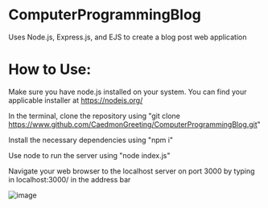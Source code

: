 # ComputerProgrammingBlog
Uses Node.js, Express.js, and EJS to create a blog post web application

# How to Use:

Make sure you have node.js installed on your system. You can find your applicable installer at https://nodejs.org/

In the terminal, clone the repository using "git clone https://www.github.com/CaedmonGreeting/ComputerProgrammingBlog.git"

Install the necessary dependencies using "npm i"

Use node to run the server using "node index.js"

Navigate your web browser to the localhost server on port 3000 by typing in localhost:3000/ in the address bar

![image](https://github.com/user-attachments/assets/ea93a063-2209-4386-ad27-f11e75a1fd82)
